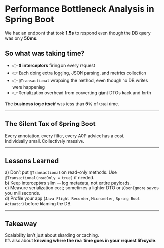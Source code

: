 # Performance Bottleneck Analysis in Spring Boot

We had an endpoint that took **1.5s** to respond even though the DB query was only **50ms**.

## So what was taking time?

- 👉 **8 interceptors** firing on every request  
- 👉 Each doing extra logging, JSON parsing, and metrics collection  
- 👉 `@Transactional` wrapping the method, even though no DB writes were happening  
- 👉 Serialization overhead from converting giant DTOs back and forth  

The **business logic itself** was less than **5%** of total time.

---

## The Silent Tax of Spring Boot

Every annotation, every filter, every AOP advice has a cost.  
Individually small. Collectively massive.  

---

## Lessons Learned

a) Don’t put `@Transactional` on read-only methods. Use `@Transactional(readOnly = true)` if needed.  
b) Keep interceptors slim — log metadata, not entire payloads.  
c) Measure serialization cost; sometimes a lighter DTO or `@JsonIgnore` saves you milliseconds.  
d) Profile your app (`Java Flight Recorder`, `Micrometer`, `Spring Boot Actuator`) before blaming the DB.  

---

## Takeaway

Scalability isn’t just about sharding or caching.  
It’s also about **knowing where the real time goes in your request lifecycle**.
